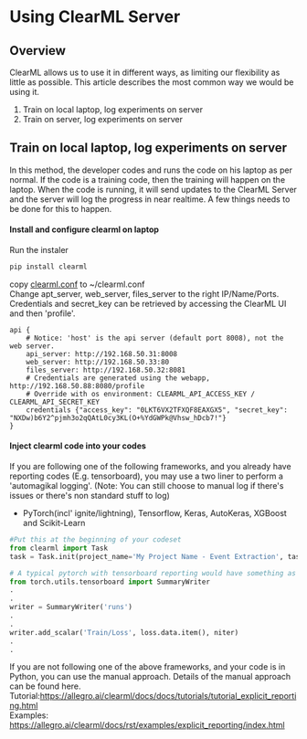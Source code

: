 # Using ClearML Server

## Overview
ClearML allows us to use it in different ways, as limiting our flexibility as little as possible. This article describes the most common way we would be using it.
1. Train on local laptop, log experiments on server
2. Train on server, log experiments on server


## Train on local laptop, log experiments on server
In this method, the developer codes and runs the code on his laptop as per normal. If the code is a training code, then the training will happen on the laptop. When the code is running, it will send updates to the ClearML Server and the server will log the progress in near realtime. A few things needs to be done for this to happen.

#### Install and configure clearml on laptop
Run the instaler
```bash
pip install clearml
```
copy [clearml.conf](https://github.com/dhmlops/usage-examples/blob/main/clearml.conf) to ~/clearml.conf<br>
Change apt_server, web_server, files_server to the right IP/Name/Ports.<br> 
Credentials and secret_key can be retrieved by accessing the ClearML UI and then 'profile'.

```
api {
    # Notice: 'host' is the api server (default port 8008), not the web server.
    api_server: http://192.168.50.31:8008
    web_server: http://192.168.50.33:80
    files_server: http://192.168.50.32:8081
    # Credentials are generated using the webapp, http://192.168.50.88:8080/profile
    # Override with os environment: CLEARML_API_ACCESS_KEY / CLEARML_API_SECRET_KEY
    credentials {"access_key": "0LKT6VX2TFXQF8EAXGX5", "secret_key": "NXDw)b6Y2^pjmh3o2qQAtL0cy3KL(O+%YdGWPk@Vhsw_hDcb7!"}
}
```
#### Inject clearml code into your codes
If you are following one of the following frameworks, and you already have reporting codes (E.g. tensorboard), you may use a two liner to perform a 'automagikal logging'. (Note: You can still choose to manual log if there's issues or there's non standard stuff to log)
-  PyTorch(incl' ignite/lightning), Tensorflow, Keras, AutoKeras, XGBoost and Scikit-Learn
```python
#Put this at the beginning of your codeset
from clearml import Task
task = Task.init(project_name='My Project Name - Event Extraction', task_name='My Task Name - Dygie')
```
```python
# A typical pytorch with tensorboard reporting would have something as follows, these will be captured by ClearML automatically
from torch.utils.tensorboard import SummaryWriter
.
.
writer = SummaryWriter('runs')
.
.
writer.add_scalar('Train/Loss', loss.data.item(), niter)
.
.
```

If you are not following one of the above frameworks, and your code is in Python, you can use the manual approach.
Details of the manual approach can be found here. <br>
Tutorial:https://allegro.ai/clearml/docs/docs/tutorials/tutorial_explicit_reporting.html <br>
Examples: https://allegro.ai/clearml/docs/rst/examples/explicit_reporting/index.html
